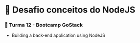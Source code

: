# 🚀 Desafio conceitos do NodeJS
<h3> 📖 Turma 12 - Bootcamp GoStack </h3>

- Building a back-end application using NodeJS
